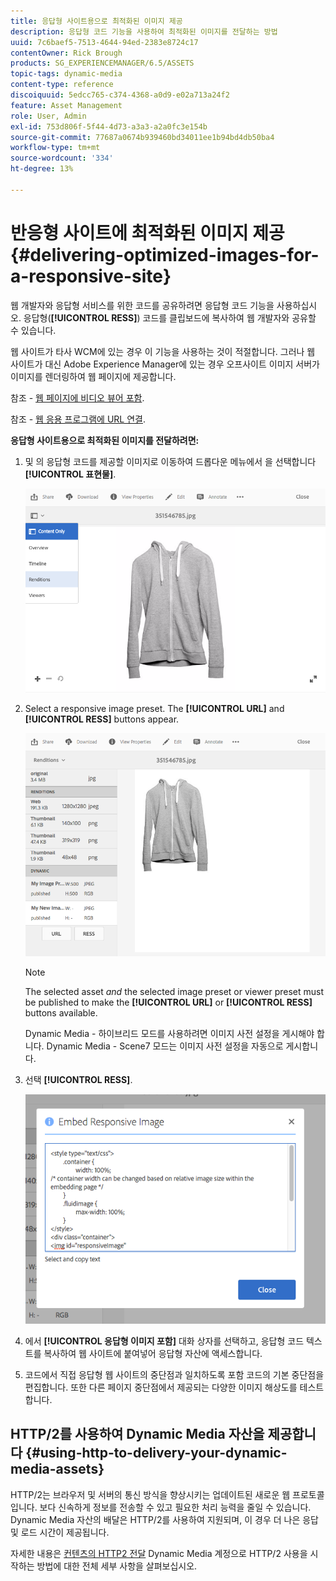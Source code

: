 ```yaml
---
title: 응답형 사이트용으로 최적화된 이미지 제공
description: 응답형 코드 기능을 사용하여 최적화된 이미지를 전달하는 방법
uuid: 7c6baef5-7513-4644-94ed-2383e8724c17
contentOwner: Rick Brough
products: SG_EXPERIENCEMANAGER/6.5/ASSETS
topic-tags: dynamic-media
content-type: reference
discoiquuid: 5edcc765-c374-4368-a0d9-e02a713a24f2
feature: Asset Management
role: User, Admin
exl-id: 753d806f-5f44-4d73-a3a3-a2a0fc3e154b
source-git-commit: 77687a0674b939460bd34011ee1b94bd4db50ba4
workflow-type: tm+mt
source-wordcount: '334'
ht-degree: 13%

---
```


# 반응형 사이트에 최적화된 이미지 제공 {#delivering-optimized-images-for-a-responsive-site}

웹 개발자와 응답형 서비스를 위한 코드를 공유하려면 응답형 코드 기능을 사용하십시오. 응답형(**[!UICONTROL RESS]**) 코드를 클립보드에 복사하여 웹 개발자와 공유할 수 있습니다.

웹 사이트가 타사 WCM에 있는 경우 이 기능을 사용하는 것이 적절합니다. 그러나 웹 사이트가 대신 Adobe Experience Manager에 있는 경우 오프사이트 이미지 서버가 이미지를 렌더링하여 웹 페이지에 제공합니다.

참조 - [웹 페이지에 비디오 뷰어 포함](embed-code.md).

참조 - [웹 응용 프로그램에 URL 연결](linking-urls-to-yourwebapplication.md).

**응답형 사이트용으로 최적화된 이미지를 전달하려면:**

1. 및 의 응답형 코드를 제공할 이미지로 이동하여 드롭다운 메뉴에서 을 선택합니다 **[!UICONTROL 표현물]**.

   ![chlimage_1-408](assets/chlimage_1-408.png)

1. Select a responsive image preset. The **[!UICONTROL URL]** and **[!UICONTROL RESS]** buttons appear.

   ![chlimage_1-409](assets/chlimage_1-208.png)

   >[!NOTE]
   >
   >The selected asset *and* the selected image preset or viewer preset must be published to make the **[!UICONTROL URL]** or **[!UICONTROL RESS]** buttons available.
   >
   >Dynamic Media - 하이브리드 모드를 사용하려면 이미지 사전 설정을 게시해야 합니다. Dynamic Media - Scene7 모드는 이미지 사전 설정을 자동으로 게시합니다.

1. 선택 **[!UICONTROL RESS]**.

   ![chlimage_1-410](assets/chlimage_1-410.png)

1. 에서 **[!UICONTROL 응답형 이미지 포함]** 대화 상자를 선택하고, 응답형 코드 텍스트를 복사하여 웹 사이트에 붙여넣어 응답형 자산에 액세스합니다.
1. 코드에서 직접 응답형 웹 사이트의 중단점과 일치하도록 포함 코드의 기본 중단점을 편집합니다. 또한 다른 페이지 중단점에서 제공되는 다양한 이미지 해상도를 테스트합니다.

## HTTP/2를 사용하여 Dynamic Media 자산을 제공합니다 {#using-http-to-delivery-your-dynamic-media-assets}

HTTP/2는 브라우저 및 서버의 통신 방식을 향상시키는 업데이트된 새로운 웹 프로토콜입니다. 보다 신속하게 정보를 전송할 수 있고 필요한 처리 능력을 줄일 수 있습니다. Dynamic Media 자산의 배달은 HTTP/2를 사용하여 지원되며, 이 경우 더 나은 응답 및 로드 시간이 제공됩니다.

자세한 내용은 [컨텐츠의 HTTP2 전달](http2.md) Dynamic Media 계정으로 HTTP/2 사용을 시작하는 방법에 대한 전체 세부 사항을 살펴보십시오.

